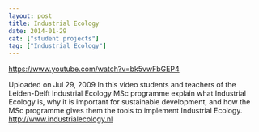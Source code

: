 ```yaml
---
layout: post
title: Industrial Ecology
date: 2014-01-29
cat: ["student projects"]
tag: ["Industrial Ecology"]
---
```


https://www.youtube.com/watch?v=bk5vwFbGEP4 

Uploaded on Jul 29, 2009
In this video students and teachers of the Leiden-Delft Industrial Ecology MSc programme explain what Industrial Ecology is, why it is important for sustainable development, and how the MSc programme gives them the tools to implement Industrial Ecology. http://www.industrialecology.nl